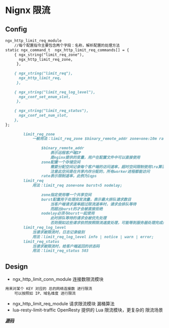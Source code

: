 # Nignx 限流

## Config
```md
ngx_http_limit_req_module
	//每个配置指令主要包含两个字段：名称，解析配置的处理方法
static ngx_command_t  ngx_http_limit_req_commands[] = {
    { ngx_string("limit_req_zone"),
      ngx_http_limit_req_zone,
     },
 
    { ngx_string("limit_req"),
      ngx_http_limit_req,
     },
 
    { ngx_string("limit_req_log_level"),
      ngx_conf_set_enum_slot,
     },
 
    { ngx_string("limit_req_status"),
      ngx_conf_set_num_slot,
    },
};
	
		limit_req_zone
			一般用法：limit_req_zone $binary_remote_addr zone=one:10m rate=1r/s;
			
				$binary_remote_addr
					表示远程客户端IP
					是nginx提供的变量，用户在配置文件中可以直接使用
				zone配置一个存储空间
					需要分配空间记录每个客户端的访问速率，超时空间限制使用lru算法淘汰
					注意此空间是在共享内存分配的，所有worker进程都能访问
				rate表示限制速率，此例为1qps
		limit_req
			用法：limit_req zone=one burst=5 nodelay;
			
				zone指定使用哪一个共享空间
				burst配置用于处理突发流量，表示最大排队请求数目
					当客户端请求速率超过限流速率时，请求会排队等待
					而超出burst的才会被直接拒绝
				nodelay必须与burst一起使用
					此时排队等待的请求会被优先处理
					否则假如这些请求依然按照限流速度处理，可能等到服务器处理完成后，客户端早已超时
		limit_req_log_level
			当请求被限流时，日志记录级别
			用法：limit_req_log_level info | notice | warn | error;
		limit_req_status
			当请求被限流时，给客户端返回的状态码
			用法：limit_req_status 503
```
## Design
* ngx_http_limit_conn_module 连接数限流模块
```md
用来对某个 KEY 对应的 总的网络连接数 进行限流
	可以按照如 IP、域名维度 进行限流
```
* ngx_http_limit_req_module 请求限流模块 漏桶算法
* lua-resty-limit-traffic OpenResty 提供的 Lua 限流模块，更复杂的 限流场景

***[源码](https://github.com/SunnnyChan/sc.drill-code/blob/master/nginx/modules/ngx_http_limit_req_module.md)***
